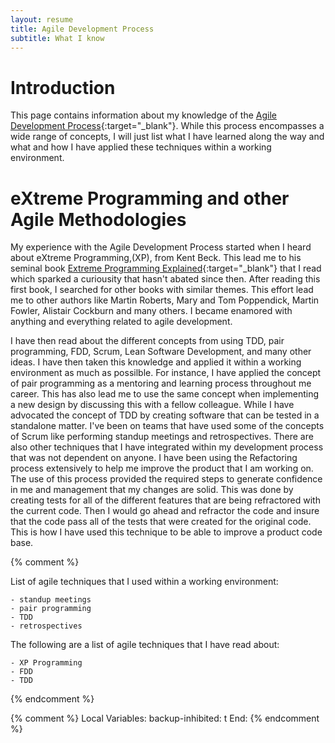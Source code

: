 ```yaml
---
layout: resume
title: Agile Development Process 
subtitle: What I know
---
```


# Introduction

This page contains information about my knowledge of the [Agile Development
Process](https://www.agilealliance.org/){:target="_blank"}.  While this process encompasses a wide range of concepts, I
will just list what I have learned along the way and what and how I have applied these techniques within a working
environment.

# eXtreme Programming and other Agile Methodologies

My experience with the Agile Development Process started when I heard about eXtreme Programming,(XP), from Kent Beck.
This lead me to his seminal book [Extreme Programming
Explained](https://www.amazon.com/Extreme-Programming-Explained-Embrace-Change-ebook/dp/B00N1ZN6C0/){:target="_blank"}
that I read which sparked a curiousity that hasn't abated since then.  After reading this first book, I searched for
other books with similar themes.  This effort lead me to other authors like Martin Roberts, Mary and Tom Poppendick,
Martin Fowler, Alistair Cockburn and many others.  I became enamored with anything and everything related to agile
development.

I have then read about the different concepts from using TDD, pair programming, FDD, Scrum, Lean Software Development,
and many other ideas.  I have then taken this knowledge and applied it within a working environment as much as
possilble.  For instance, I have applied the concept of pair programming as a mentoring and learning process throughout
me career.  This has also lead me to use the same concept when implementing a new design by discussing this with a
fellow colleague.  While I have advocated the concept of TDD by creating software that can be tested in a standalone
matter.  I've been on teams that have used some of the concepts of Scrum like performing standup meetings and
retrospectives.  There are also other techniques that I have integrated within my development process that was not 
dependent on anyone.  I have been using the Refactoring process extensively to help me improve the product that I am
working on.  The use of this process provided the required steps to generate confidence in me and management that my
changes are solid.  This was done by creating tests for all of the different features that are being refractored with
the current code.  Then I would go ahead and refractor the code and insure that the code pass all of the tests that
were created for the original code.  This is how I have used this technique to be able to improve a product code base.

{% comment %}

List of agile techniques that I used within a working environment:

	- standup meetings
	- pair programming
	- TDD
	- retrospectives

The following are a list of agile techniques that I have read about:

	- XP Programming
	- FDD
	- TDD


{% endcomment %}

{% comment %}
Local Variables:
backup-inhibited: t
End:
{% endcomment %}
